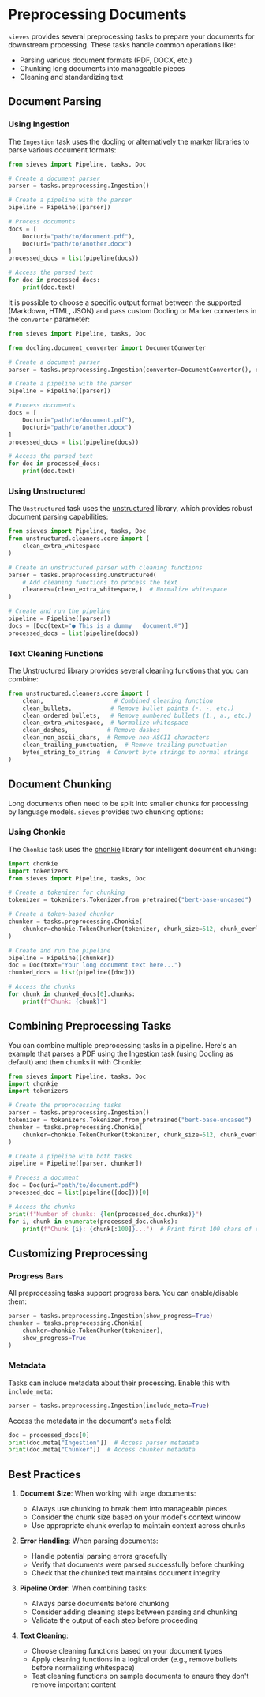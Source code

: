 # Preprocessing Documents

`sieves` provides several preprocessing tasks to prepare your documents for downstream processing. These tasks handle common operations like:
- Parsing various document formats (PDF, DOCX, etc.)
- Chunking long documents into manageable pieces
- Cleaning and standardizing text

## Document Parsing

### Using Ingestion

The `Ingestion` task uses the [docling](https://github.com/DS4SD/docling) or alternatively the [marker](https://github.com/VikParuchuri/marker) libraries to parse various document formats:

```python
from sieves import Pipeline, tasks, Doc

# Create a document parser
parser = tasks.preprocessing.Ingestion()

# Create a pipeline with the parser
pipeline = Pipeline([parser])

# Process documents
docs = [
    Doc(uri="path/to/document.pdf"),
    Doc(uri="path/to/another.docx")
]
processed_docs = list(pipeline(docs))

# Access the parsed text
for doc in processed_docs:
    print(doc.text)
```

It is possible to choose a specific output format between the supported (Markdown, HTML, JSON) and pass custom Docling or Marker converters in the `converter` parameter:

```python
from sieves import Pipeline, tasks, Doc

from docling.document_converter import DocumentConverter

# Create a document parser
parser = tasks.preprocessing.Ingestion(converter=DocumentConverter(), export_format="html")

# Create a pipeline with the parser
pipeline = Pipeline([parser])

# Process documents
docs = [
    Doc(uri="path/to/document.pdf"),
    Doc(uri="path/to/another.docx")
]
processed_docs = list(pipeline(docs))

# Access the parsed text
for doc in processed_docs:
    print(doc.text)
```

### Using Unstructured

The `Unstructured` task uses the [unstructured](https://github.com/Unstructured-IO/unstructured/) library, which provides robust document parsing capabilities:

```python
from sieves import Pipeline, tasks, Doc
from unstructured.cleaners.core import (
    clean_extra_whitespace
)

# Create an unstructured parser with cleaning functions
parser = tasks.preprocessing.Unstructured(
    # Add cleaning functions to process the text
    cleaners=(clean_extra_whitespace,)  # Normalize whitespace
)

# Create and run the pipeline
pipeline = Pipeline([parser])
docs = [Doc(text="● This is a dummy   document.®")]
processed_docs = list(pipeline(docs))
```

### Text Cleaning Functions

The Unstructured library provides several cleaning functions that you can combine:

```python
from unstructured.cleaners.core import (
    clean,                    # Combined cleaning function
    clean_bullets,           # Remove bullet points (•, -, etc.)
    clean_ordered_bullets,   # Remove numbered bullets (1., a., etc.)
    clean_extra_whitespace,  # Normalize whitespace
    clean_dashes,           # Remove dashes
    clean_non_ascii_chars,  # Remove non-ASCII characters
    clean_trailing_punctuation,  # Remove trailing punctuation
    bytes_string_to_string  # Convert byte strings to normal strings
)
```

## Document Chunking

Long documents often need to be split into smaller chunks for processing by language models. `sieves` provides two chunking options:

### Using Chonkie

The `Chonkie` task uses the [chonkie](https://github.com/chonkie-ai/chonkie) library for intelligent document chunking:

```python
import chonkie
import tokenizers
from sieves import Pipeline, tasks, Doc

# Create a tokenizer for chunking
tokenizer = tokenizers.Tokenizer.from_pretrained("bert-base-uncased")

# Create a token-based chunker
chunker = tasks.preprocessing.Chonkie(
    chunker=chonkie.TokenChunker(tokenizer, chunk_size=512, chunk_overlap=50)
)

# Create and run the pipeline
pipeline = Pipeline([chunker])
doc = Doc(text="Your long document text here...")
chunked_docs = list(pipeline([doc]))

# Access the chunks
for chunk in chunked_docs[0].chunks:
    print(f"Chunk: {chunk}")
```

## Combining Preprocessing Tasks

You can combine multiple preprocessing tasks in a pipeline. Here's an example that parses a PDF using the Ingestion task (using Docling as default) and then chunks it with Chonkie:

```python
from sieves import Pipeline, tasks, Doc
import chonkie
import tokenizers

# Create the preprocessing tasks
parser = tasks.preprocessing.Ingestion()
tokenizer = tokenizers.Tokenizer.from_pretrained("bert-base-uncased")
chunker = tasks.preprocessing.Chonkie(
    chunker=chonkie.TokenChunker(tokenizer, chunk_size=512, chunk_overlap=50)
)

# Create a pipeline with both tasks
pipeline = Pipeline([parser, chunker])

# Process a document
doc = Doc(uri="path/to/document.pdf")
processed_doc = list(pipeline([doc]))[0]

# Access the chunks
print(f"Number of chunks: {len(processed_doc.chunks)}")
for i, chunk in enumerate(processed_doc.chunks):
    print(f"Chunk {i}: {chunk[:100]}...")  # Print first 100 chars of each chunk
```

## Customizing Preprocessing

### Progress Bars

All preprocessing tasks support progress bars. You can enable/disable them:

```python
parser = tasks.preprocessing.Ingestion(show_progress=True)
chunker = tasks.preprocessing.Chonkie(
    chunker=chonkie.TokenChunker(tokenizer),
    show_progress=True
)
```

### Metadata

Tasks can include metadata about their processing. Enable this with `include_meta`:

```python
parser = tasks.preprocessing.Ingestion(include_meta=True)
```

Access the metadata in the document's `meta` field:
```python
doc = processed_docs[0]
print(doc.meta["Ingestion"])  # Access parser metadata
print(doc.meta["Chunker"])  # Access chunker metadata
```

## Best Practices

1. **Document Size**: When working with large documents:
   - Always use chunking to break them into manageable pieces
   - Consider the chunk size based on your model's context window
   - Use appropriate chunk overlap to maintain context across chunks

2. **Error Handling**: When parsing documents:
   - Handle potential parsing errors gracefully
   - Verify that documents were parsed successfully before chunking
   - Check that the chunked text maintains document integrity

3. **Pipeline Order**: When combining tasks:
   - Always parse documents before chunking
   - Consider adding cleaning steps between parsing and chunking
   - Validate the output of each step before proceeding

4. **Text Cleaning**:
   - Choose cleaning functions based on your document types
   - Apply cleaning functions in a logical order (e.g., remove bullets before normalizing whitespace)
   - Test cleaning functions on sample documents to ensure they don't remove important content
